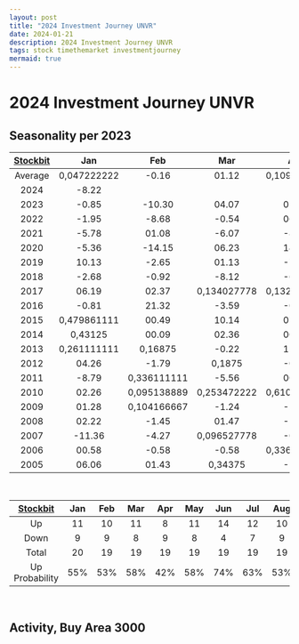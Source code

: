 ```yaml
---
layout: post
title: "2024 Investment Journey UNVR"
date: 2024-01-21
description: 2024 Investment Journey UNVR
tags: stock timethemarket investmentjourney
mermaid: true
---
```


# 2024 Investment Journey UNVR


## Seasonality per 2023

|[Stockbit](https://stockbit.com/symbol/UNVR/seasonality)|Jan|Feb|Mar|Apr|May|Jun|Jul|Aug|Sep|Oct|Nov|Dec|Year|
|:-:|:-:|:-:|:-:|:-:|:-:|:-:|:-:|:-:|:-:|:-:|:-:|:-:|:-:|
Average|0,047222222|-0.16|01.12|0,109027778|0,167361111|01.26|0,107638889|00.40|00.10|-0.92|01.10|00.14|0,485416667
2024|-8.22||||||||||||-8.22
2023|-0.85|-10.30|04.07|01.15|0,149305556|-5.96|-9.62|-4.68|0,104861111|-3.21|0,057638889|-3.29|-24.89
2022|-1.95|-8.68|-0.54|06.28|21.59|0,059027778|-5.45|0,095138889|05.23|-3.93|03.45|-2.08|14.08
2021|-5.78|01.08|-6.07|-8.75|-2.50|-15.38|-14.75|-4.03|-2.47|0,520833333|01.36|-8.26|-44.83
2020|-5.36|-14.15|06.23|14.14|-6.34|0,106944444|06.33|-2.08|-1.52|-3.40|-1.28|-4.85|-13.53
2019|10.13|-2.65|01.13|-7.57|-2.20|01.12|-3.11|12.04|-4.81|-5.97|-4.40|00.48|-7.54
2018|-2.68|-0.92|-8.12|-6.41|-1.62|01.10|-6.18|01.39|07.24|-8.08|-2.26|07.46|-19.18
2017|06.19|02.37|0,134027778|0,132638889|0,177777778|0,255555556|00.31|03.27|-3.12|01.28|-0.60|13.39|43.33.00
2016|-0.81|21.32|-3.59|-0.82|01.23|04.58|-0.06|01.33|-2.41|-0.17|-8.88|-4.26|0,226388889
2015|0,479861111|00.49|10.14|07.44|0,086111111|-8.78|01.27|-0.69|-4.34|-2.63|-0.68|0,047222222|14.55
2014|0,43125|00.09|02.36|00.00|-0.43|00.52|05.04|0,061805556|02.50|-4.40|0,209027778|01.57|22.35
2013|0,261111111|0,16875|-0.22|15.13|16.19|0,056944444|03.41|-1.89|-3.37|-0.50|-11.33|-2.26|24.40.00
2012|04.26|-1.79|0,1875|-0.75|03.53|11.44|0,270833333|0,510416667|-3.87|00.00|01.15|-20.87|0,479166667
2011|-8.79|0,336111111|-5.56|00.00|-3.92|01.36|0,215277778|08.33|-2.37|-5.15|16.29|03.30|0,606944444
2010|02.26|0,095138889|0,253472222|0,610416667|0,544444444|0,400694444|-0.29|-5.01|0,2125|03.56|-14.04|10.00|49.32.00
2009|01.28|0,104166667|-1.24|-2.52|01.29|0,765972222|25.41.00|-12.93|0,273611111|-5.61|09.41|00.00|41.67
2008|02.22|-1.45|01.47|-1.45|-0.74|00.00|02.22|05.07|03.45|-0.67|03.36|01.30|15.56
2007|-11.36|-4.27|0,096527778|-0.88|11.50|06.35|0,547916667|-9.93|00.00|-2.21|00.00|01.50|00.00
2006|00.58|-0.58|-0.58|0,336805556|-12.02|02.48|02.42|0,272222222|0,138194444|04.35|25.00.00|10.00|54.39.00
2005|06.06|01.43|0,34375|-1.96|22.00|-10.93|0,302083333|-2.87|-3.55|07.36|-1.14|-1.16|28.57.00


<br />

|[Stockbit](https://stockbit.com/symbol/UNVR/seasonality)|Jan|Feb|Mar|Apr|May|Jun|Jul|Aug|Sep|Oct|Nov|Dec|Year|
|:-:|:-:|:-:|:-:|:-:|:-:|:-:|:-:|:-:|:-:|:-:|:-:|:-:|:-:|
Up|11|10|11|8|11|14|12|10|8|5|9|10|13
Down|9|9|8|9|8|4|7|9|10|13|9|8|6
Total|20|19|19|19|19|19|19|19|19|19|19|19|20
Up Probability|55%|53%|58%|42%|58%|74%|63%|53%|42%|26%|47%|53%|65%

<br />

## Activity, Buy Area 3000